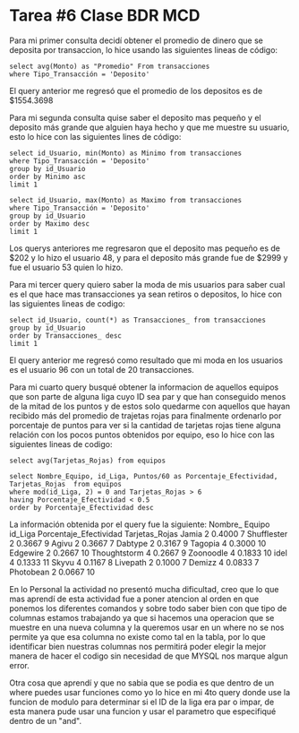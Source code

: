 # Tarea #6 Clase BDR MCD

Para mi primer consulta decidí obtener el promedio de dinero que se deposita por transaccion, lo hice usando las siguientes lineas de código:

    select avg(Monto) as "Promedio" From transacciones 
    where Tipo_Transacción = 'Deposito' 

El query anterior me regresó que el promedio de los depositos es de $1554.3698

Para mi segunda consulta quise saber el deposito mas pequeño y el deposito más grande que alguien haya hecho y que me muestre su usuario, esto lo hice con las siguientes lines de código:

    select id_Usuario, min(Monto) as Minimo from transacciones
    where Tipo_Transacción = 'Deposito'
    group by id_Usuario
    order by Minimo asc 
    limit 1

    select id_Usuario, max(Monto) as Maximo from transacciones
    where Tipo_Transacción = 'Deposito'
    group by id_Usuario
    order by Maximo desc  
    limit 1

Los querys anteriores me regresaron que el deposito mas pequeño es de $202 y lo hizo el usuario 48, y para el deposito más grande fue de $2999 y fue el usuario 53 quien lo hizo.

Para mi tercer query quiero saber la moda de mis usuarios para saber cual es el que hace mas transacciones ya sean retiros o depositos, lo hice con las siguientes lineas de codigo:

    select id_Usuario, count(*) as Transacciones_ from transacciones
    group by id_Usuario 
    order by Transacciones_ desc  
    limit 1

El query anterior me regresó como resultado que mi moda en los usuarios es el usuario 96 con un total de 20 transacciones.

Para mi cuarto query busqué obtener la informacion de aquellos equipos que son parte de alguna liga cuyo ID sea par y que han conseguido menos de la mitad de los puntos y de estos solo quedarme con aquellos que hayan recibido más del promedio de trajetas rojas para finalmente ordenarlo por porcentaje de puntos para ver si la cantidad de tarjetas rojas tiene alguna relación con los pocos puntos obtenidos por equipo, eso lo hice con las siguientes lineas de codigo:

    select avg(Tarjetas_Rojas) from equipos

    select Nombre_Equipo, id_Liga, Puntos/60 as Porcentaje_Efectividad, Tarjetas_Rojas  from equipos
    where mod(id_Liga, 2) = 0 and Tarjetas_Rojas > 6
    having Porcentaje_Efectividad < 0.5
    order by Porcentaje_Efectividad desc

La información obtenida por el query fue la siguiente:
    Nombre_ Equipo id_Liga Porcentaje_Efectividad Tarjetas_Rojas
    Jamia	2	0.4000	7
    Shufflester	2	0.3667	9
    Agivu	2	0.3667	7
    Dabtype	2	0.3167	9
    Tagopia	4	0.3000	10
    Edgewire	2	0.2667	10
    Thoughtstorm	4	0.2667	9
    Zoonoodle	4	0.1833	10
    idel	4	0.1333	11
    Skyvu	4	0.1167	8
    Livepath	2	0.1000	7
    Demizz	4	0.0833	7
    Photobean	2	0.0667	10

En lo Personal la actividad no presentó mucha dificultad, creo que lo que mas aprendí de esta actividad fue a poner atencion al orden en que ponemos los diferentes comandos y sobre todo saber bien con que tipo de columnas estamos trabajando ya que si hacemos una operacion que se muestre en una nueva columna y la queremos usar en un where no se nos permite ya que esa columna no existe como tal en la tabla, por lo que identificar bien nuestras columnas nos permitirá poder elegir la mejor manera de hacer el codigo sin necesidad de que MYSQL nos marque algun error.

Otra cosa que aprendí y que no sabia que se podia es que dentro de un where puedes usar funciones como yo lo hice en mi 4to query donde use la funcion de modulo para determinar si el ID de la liga era par o impar, de esta manera pude usar una funcion y usar el parametro que especifiqué dentro de un "and".
